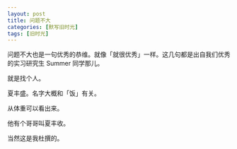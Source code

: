 ```yaml
---
layout: post
title: 问题不大
categories: [默写旧时光]
tags: [旧时光]
---
```


问题不大也是一句优秀的恭维。就像「就很优秀」一样。这几句都是出自我们优秀的实习研究生 Summer 同学那儿。

就是找个人。

夏丰盛。名字大概和「饭」有关。

从体重可以看出来。

他有个哥哥叫夏丰收。

当然这是我杜撰的。